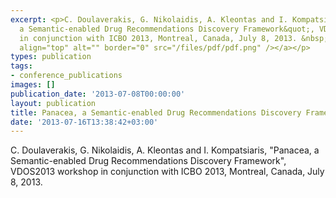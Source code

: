 ```yaml
---
excerpt: <p>C. Doulaverakis, G. Nikolaidis, A. Kleontas and I. Kompatsiaris, &quot;Panacea,
  a Semantic-enabled Drug Recommendations Discovery Framework&quot;, VDOS2013 workshop
  in conjunction with ICBO 2013, Montreal, Canada, July 8, 2013. &nbsp;<a href="/files/Doulaverakis_Panacea_VDOS2013.pdf"><img
  align="top" alt="" border="0" src="/files/pdf/pdf.png" /></a></p>
types: publication
tags:
- conference_publications
images: []
publication_date: '2013-07-08T00:00:00'
layout: publication
title: Panacea, a Semantic-enabled Drug Recommendations Discovery Framework
date: '2013-07-16T13:38:42+03:00'
---
```

<p>C. Doulaverakis, G. Nikolaidis, A. Kleontas and I. Kompatsiaris, &quot;Panacea, a Semantic-enabled Drug Recommendations Discovery Framework&quot;, VDOS2013 workshop in conjunction with ICBO 2013, Montreal, Canada, July 8, 2013. &nbsp;<a href="/files/Doulaverakis_Panacea_VDOS2013.pdf"><img align="top" alt="" border="0" src="/files/pdf/pdf.png" /></a></p>
